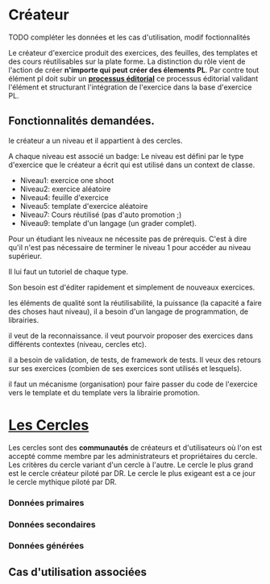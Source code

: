 # Créateur

TODO compléter les données et les cas d'utilisation, modif foctionnalités

Le créateur d'exercice produit des exercices, des feuilles, des templates et des cours réutilisables sur la plate forme.
La distinction du rôle vient de l'action de créer **n'importe qui peut créer des élements PL**.
Par contre tout élément pl doit subir un **[processus éditorial](../concept/edition.md)** ce processus éditorial validant l'élément et structurant l'intégration de l'exercice dans la base d'exercice PL.


## Fonctionnalités demandées.

le créateur a un niveau et il appartient à des cercles.
<!-- dr j'aime Pas les niveaux, si c'est une demande de quelqu'un alors on garde sinon poubelle 
par contre je pense qu'il faut effectivement des badges correspondants a ces niveaux
-->
A chaque niveau est associé un badge:
Le niveau est défini par le type d'exercice que le créateur a écrit qui est utilisé dans un context de classe.

* Niveau1: exercice one shoot
* Niveau2: exercice aléatoire
* Niveau4: feuille d'exercice
* Niveau5: template d'exercice aléatoire
* Niveau7: Cours réutilisé (pas d'auto promotion ;)
* Niveau9: template d'un langage (un grader complet).

Pour un étudiant les niveaux ne nécessite pas de prérequis. C'est à dire qu'il n'est pas nécessaire de terminer le niveau 1 pour accéder au niveau supérieur.

Il lui faut un tutoriel de chaque type.

Son besoin est d'éditer rapidement et simplement de nouveaux exercices.

les éléments de qualité sont la réutilisabilité, la puissance (la capacité a faire des choses haut niveau), il a besoin d'un langage de programmation, de librairies.

il veut de la reconnaissance.
il veut pourvoir proposer des exercices dans différents contextes (niveau, cercles etc).

il a besoin de validation, de tests, de framework de tests. Il veux des retours sur ses exercices (combien de ses exercices sont utilisés et lesquels).

il faut un mécanisme (organisation) pour faire passer du code de l'exercice vers le template et du template vers la librairie promotion.


# [Les Cercles](cercles.md)


Les cercles sont des **communautés** de créateurs et d'utilisateurs où l'on est accepté comme membre par les administrateurs et propriétaires du cercle.
Les critères du cercle variant d'un cercle à l'autre.
Le cercle le plus grand est le cercle créateur piloté par DR. Le cercle le plus exigeant est a ce jour le cercle mythique piloté par DR.



### Données primaires

### Données secondaires

### Données générées

## Cas d'utilisation associées

<!--- Author : Hugo Validator : name -->

